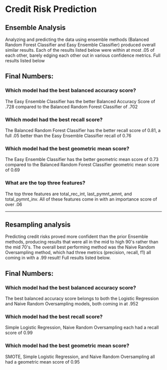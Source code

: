 # Credit Risk Prediction

## Ensemble Analysis
Analyzing and predicting the data using ensemble methods (Balanced Random Forest Classifier and Easy Ensemble Classifier) produced overall similar results.  Each of the results listed below were within at most .05 of each other, barely edging each other out in various confidence metrics.  Full results listed below

## Final Numbers:

### Which model had the best balanced accuracy score?
The Easy Ensemble Classifier has the better Balanced Accuracy Score of .728 compared to the Balanced Random Forest Classifier of .702

### Which model had the best recall score?
The Balanced Random Forest Classifier has the better recall score of 0.81, a full .05 better than the Easy Ensemble Classifier recall of 0.76

### Which model had the best geometric mean score?
The Easy Ensemble Classifier has the better geometric mean score of 0.73 compared to the Balanced Random Forest Classifier geometric mean score of 0.69

### What are the top three features?
The top three features are total_rec_int, last_pymnt_amnt, and total_pymnt_inv. All of these features come in with an importance score of over .06

------- 

## Resampling analysis
Predicting credit risks proved more confident than the prior Ensemble methods, producing results that were all in the mid to high 90's rather than the mid 70's.  The overall best performing method was the Naive Random Oversampling method, which had three metrics (precision, recall, f1) all coming in with a .99 result!  Full results listed below.

## Final Numbers:

### Which model had the best balanced accuracy score?
The best balanced accuracy score belongs to both the Logistic Regression and Naive Random Oversampling models, both coming in at .952

### Which model had the best recall score?
Simple Logistic Regression, Naive Random Oversampling each had a recall score of 0.99

### Which model had the best geometric mean score?
SMOTE, Simple Logistic Regression, and Naive Random Oversampling all had a geometric mean score of 0.95
